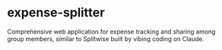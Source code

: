 # expense-splitter
Comprehensive web application for expense tracking and sharing among group members, similar to Splitwise built by vibing coding on Claude.
